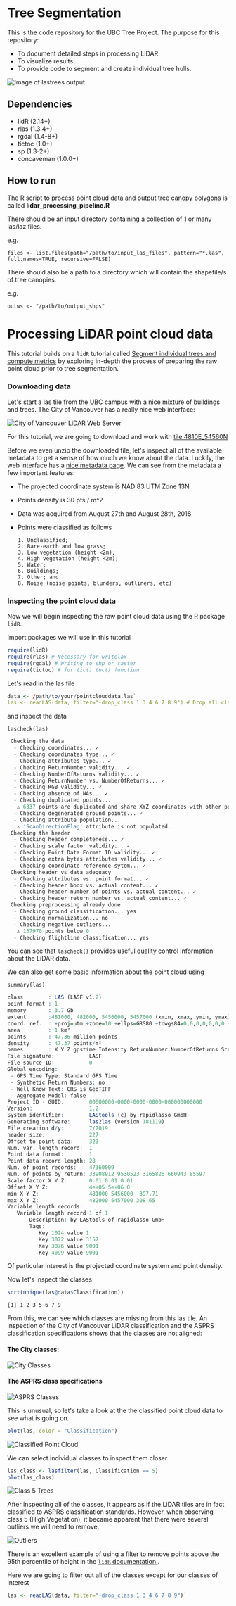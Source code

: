 # Tree Segmentation
This is the code repository for the UBC Tree Project. The purpose for this repository:

- To document detailed steps in processing LiDAR.
- To visualize results.
- To provide code to segment and create individual tree hulls.

![Image of lastrees output](./media/trees.png)

## Dependencies
* lidR        (2.14+)
* rlas        (1.3.4+)
* rgdal       (1.4-8+)
* tictoc      (1.0+)
* sp          (1.3-2+)
* concaveman  (1.0.0+)

## How to run
The R script to process point cloud data and output tree canopy polygons is called **lidar_processing_pipeline.R**

There should be an input directory containing a collection of 1 or many las/laz files. 

e.g.

`files <- list.files(path="/path/to/input_las_files", pattern="*.las", full.names=TRUE, recursive=FALSE)
`

There should also be a path to a directory which will contain the shapefile/s of tree canopies.

e.g.

`outws <- "/path/to/output_shps"`

# Processing LiDAR point cloud data

This tutorial builds on a `lidR` tutorial called [Segment individual trees and compute metrics](https://github.com/Jean-Romain/lidR/wiki/Segment-individual-trees-and-compute-metrics) by exploring in-depth the process of preparing the raw point cloud prior to tree segmentation. 

### Downloading data
Let's start a las tile from the UBC campus with a nice mixture of buildings and trees. The City of Vancouver has a really nice web interface:

![City of Vancouver LiDAR Web Server](./media/lidar_server.png)

For this tutorial, we are going to download and work with [tile 4810E_54560N](https://webtransfer.vancouver.ca/opendata/2018LiDAR/4810E_54560N.zip)

Before we even unzip the downloaded file, let's inspect all of the available metadata to get a sense of how much we know about the data. Luckily, the web interface has a [nice metadata page](https://opendata.vancouver.ca/explore/dataset/lidar-2018/information/?location=12,49.2594,-123.14438). We can see from the metadata a few important features:

- The projected coordinate system is NAD 83 UTM Zone 13N
- Points density is 30 pts / m^2
- Data was acquired from August 27th and August 28th, 2018
- Points were classified as follows

      1. Unclassified;
      2. Bare-earth and low grass;
      3. Low vegetation (height <2m);
      4. High vegetation (height <2m);
      5. Water;
      6. Buildings;
      7. Other; and
      8. Noise (noise points, blunders, outliners, etc)
      
### Inspecting the point cloud data
Now we will begin inspecting the raw point cloud data using the R package `lidR`.

Import packages we will use in this tutorial

```R
require(lidR)
require(rlas) # Necessary for writelax
require(rgdal) # Writing to shp or raster
require(tictoc) # for tic() toc() function

```

Let's read in the las file
```R
data <- /path/to/your/pointclouddata.las`
las <- readLAS(data, filter="-drop_class 1 3 4 6 7 8 9") # Drop all classes except 
```

and inspect the data

`lascheck(las)`

```R
 Checking the data
  - Checking coordinates... ✓
  - Checking coordinates type... ✓
  - Checking attributes type... ✓
  - Checking ReturnNumber validity... ✓
  - Checking NumberOfReturns validity... ✓
  - Checking ReturnNumber vs. NumberOfReturns... ✓
  - Checking RGB validity... ✓
  - Checking absence of NAs... ✓
  - Checking duplicated points...
   ⚠ 6337 points are duplicated and share XYZ coordinates with other points
  - Checking degenerated ground points... ✓
  - Checking attribute population...
   ⚠ 'ScanDirectionFlag' attribute is not populated.
 Checking the header
  - Checking header completeness... ✓
  - Checking scale factor validity... ✓
  - Checking Point Data Format ID validity... ✓
  - Checking extra bytes attributes validity... ✓
  - Checking coordinate reference sytem... ✓
 Checking header vs data adequacy
  - Checking attributes vs. point format... ✓
  - Checking header bbox vs. actual content... ✓
  - Checking header number of points vs. actual content... ✓
  - Checking header return number vs. actual content... ✓
 Checking preprocessing already done 
  - Checking ground classification... yes
  - Checking normalization... no
  - Checking negative outliers...
   ⚠ 137970 points below 0
  - Checking flightline classification... yes
```
You can see that `lascheck()` provides useful quality control information about the LiDAR data.

We can also get some basic information about the point cloud using 

`summary(las)`

```R
class        : LAS (LASF v1.2)
point format : 1
memory       : 3.7 Gb 
extent       :481000, 482000, 5456000, 5457000 (xmin, xmax, ymin, ymax)
coord. ref.  : +proj=utm +zone=10 +ellps=GRS80 +towgs84=0,0,0,0,0,0,0 +units=m +no_defs 
area         : 1 km²
points       : 47.36 million points
density      : 47.37 points/m²
names        : X Y Z gpstime Intensity ReturnNumber NumberOfReturns ScanDirectionFlag EdgeOfFlightline Classification Synthetic_flag Keypoint_flag Withheld_flag ScanAngleRank UserData PointSourceID 
File signature:           LASF 
File source ID:           0 
Global encoding:
 - GPS Time Type: Standard GPS Time 
 - Synthetic Return Numbers: no 
 - Well Know Text: CRS is GeoTIFF 
 - Aggregate Model: false 
Project ID - GUID:        00000000-0000-0000-0000-000000000000 
Version:                  1.2
System identifier:        LAStools (c) by rapidlasso GmbH 
Generating software:      las2las (version 181119) 
File creation d/y:        7/2019
header size:              227 
Offset to point data:     323 
Num. var. length record:  1 
Point data format:        1 
Point data record length: 28 
Num. of point records:    47360009 
Num. of points by return: 33908912 9530523 3165826 660943 85597 
Scale factor X Y Z:       0.01 0.01 0.01 
Offset X Y Z:             4e+05 5e+06 0 
min X Y Z:                481000 5456000 -397.71 
max X Y Z:                482000 5457000 308.65 
Variable length records: 
   Variable length record 1 of 1 
       Description: by LAStools of rapidlasso GmbH 
       Tags:
          Key 1024 value 1 
          Key 3072 value 3157 
          Key 3076 value 9001 
          Key 4099 value 9001 
```
Of particular interest is the projected coordinate system and point density.

Now let's inspect the classes
```R
sort(unique(las@data$Classification))
```

`[1] 1 2 3 5 6 7 9`

From this, we can see which classes are missing from this las tile. An inspection of the City of Vancouver LiDAR classification and the ASPRS classification specifications shows that the classes are not aligned:

#### The City classes:

![City Classes](./media/ubc_classes.png)

#### The ASPRS class specifications

![ASPRS Classes](./media/asprs_classes.png)

This is unusual, so let's take a look at the the classified point cloud data to see what is going on.

```r
plot(las, color = "Classification")
```

![Classified Point Cloud](./media/las_classes.png)

We can select individual classes to inspect them closer

```r
las_class <- lasfilter(las, Classification == 5)
plot(las_class)
```
![Class 5 Trees](./media/class5_trees.png)

After inspecting all of the classes, it appears as if the LiDAR tiles are in fact classified to ASPRS classification standards. However, when observing class 5 (High Vegetation), it became apparent that there were several outliers we will need to remove.

![Outliers](./media/outliers.png)

There is an excellent example of using a filter to remove points above the 95th percentile of height in the [`lidR` documentation.](https://cran.r-project.org/web/packages/lidR/vignettes/lidR-catalog-apply-examples.html). 


Here we are going to filter out all of the classes except for our classes of interest

```R
las <- readLAS(data, filter="-drop_class 1 3 4 6 7 8 9")`
```
